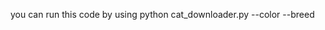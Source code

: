 you can run this code by using python cat_downloader.py <the amount of images you want> --color --breed
